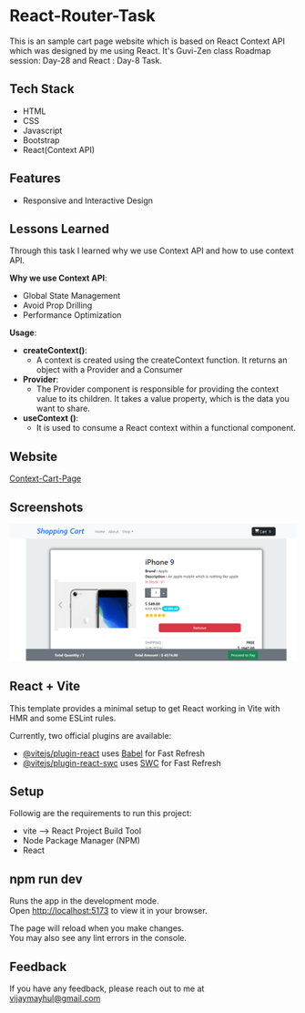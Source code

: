 
# React-Router-Task

This is an sample cart page website which is based on React Context API which was designed by me using React. It's Guvi-Zen class Roadmap session: Day-28 and React : Day-8 Task.

## Tech Stack

- HTML
- CSS
- Javascript
- Bootstrap
- React(Context API)

## Features

- Responsive and Interactive Design

## Lessons Learned

Through this task I learned why we use Context API and how to use context API.

<b>Why we use Context API</b>: 
- Global State Management
- Avoid Prop Drilling
- Performance Optimization
  
<b>Usage</b>: 
- <b>createContext()</b>:
	- A context is created using the createContext function. It returns an object with a Provider and a Consumer
- <b>Provider</b>:
  - The Provider component is responsible for providing the context value to its children. It takes a value property, which is the data you want to share.
- <b>useContext ()</b>:
	- It is used to consume a React context within a functional component.


## Website

[Context-Cart-Page](https://vijay-context-cart-page.netlify.app/)


## Screenshots

![App Screenshot](./public/Images/demo.png)


## React + Vite

This template provides a minimal setup to get React working in Vite with HMR and some ESLint rules.

Currently, two official plugins are available:

- [@vitejs/plugin-react](https://github.com/vitejs/vite-plugin-react/blob/main/packages/plugin-react/README.md) uses [Babel](https://babeljs.io/) for Fast Refresh
- [@vitejs/plugin-react-swc](https://github.com/vitejs/vite-plugin-react-swc) uses [SWC](https://swc.rs/) for Fast Refresh


## Setup

Followig are the requirements to run this project:
- vite --> React Project Build Tool
- Node Package Manager (NPM)
- React

## npm run dev

Runs the app in the development mode.\
Open [http://localhost:5173](http://localhost:5173) to view it in your browser.

The page will reload when you make changes.\
You may also see any lint errors in the console.

## Feedback

If you have any feedback, please reach out to me at vijaymayhul@gmail.com

